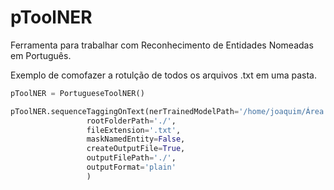 # pToolNER
Ferramenta para trabalhar com Reconhecimento de Entidades Nomeadas em Português.

Exemplo de comofazer a rotulção de todos os arquivos .txt em uma pasta.

```python
pToolNER = PortugueseToolNER()

pToolNER.sequenceTaggingOnText(nerTrainedModelPath='/home/joaquim/Área de Trabalho/best-model.pt',
                 rootFolderPath='./',
                 fileExtension='.txt',
                 maskNamedEntity=False,
                 createOutputFile=True,
                 outputFilePath='./',
                 outputFormat='plain'
                 )
```
